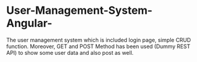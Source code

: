 # User-Management-System-Angular-
The user management system which is included login page, simple CRUD function. Moreover, GET and POST Method has been used (Dummy REST API) to show some user data and also post as well.
